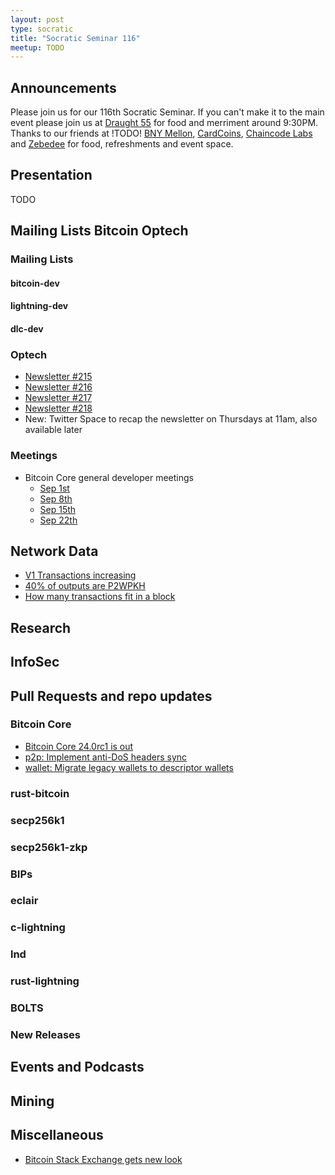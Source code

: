 ```yaml
---
layout: post
type: socratic
title: "Socratic Seminar 116"
meetup: TODO
---
```


## Announcements

Please join us for our 116th Socratic Seminar. If you can't make it to the main event please join us at [Draught 55](https://www.draught55.com/) for food and merriment around 9:30PM. Thanks to our friends at !TODO! [BNY Mellon](https://www.bnymellon.com/), [CardCoins](https://cardcoins.co), [Chaincode Labs](https://chaincode.com) and [Zebedee](https://zebedee.io/) for food, refreshments and event space.

## Presentation

TODO

## Mailing Lists  Bitcoin Optech

### Mailing Lists

#### bitcoin-dev

#### lightning-dev

#### dlc-dev

### Optech

- [Newsletter #215](https://bitcoinops.org/en/newsletters/2022/08/31/)
- [Newsletter #216](https://bitcoinops.org/en/newsletters/2022/09/07/)
- [Newsletter #217](https://bitcoinops.org/en/newsletters/2022/09/14/)
- [Newsletter #218](https://bitcoinops.org/en/newsletters/2022/09/21/)
- New: Twitter Space to recap the newsletter on Thursdays at 11am, also available later

### Meetings

- Bitcoin Core general developer meetings
    - [Sep 1st](https://www.erisian.com.au/bitcoin-core-dev/log-2022-09-01.html#243)
    - [Sep 8th](https://www.erisian.com.au/bitcoin-core-dev/log-2022-09-08.html#266)
    - [Sep 15th](https://www.erisian.com.au/bitcoin-core-dev/log-2022-09-15.html#179)
    - [Sep 22th](https://www.erisian.com.au/bitcoin-core-dev/log-2022-09-22.html#230)

## Network Data

- [V1 Transactions increasing](https://twitter.com/murchandamus/status/1572938455876833281)
- [40% of outputs are P2WPKH](https://twitter.com/murchandamus/status/1570050758220947463)
- [How many transactions fit in a block](https://twitter.com/murchandamus/status/1567941598817681411)

## Research

## InfoSec

## Pull Requests and repo updates

### Bitcoin Core

- [Bitcoin Core 24.0rc1 is out](https://github.com/bitcoin/bitcoin/issues/26175)
- [p2p: Implement anti-DoS headers sync](https://github.com/bitcoin/bitcoin/issues/25717)
- [wallet: Migrate legacy wallets to descriptor wallets](https://github.com/bitcoin/bitcoin/issues/19602)

### rust-bitcoin

### secp256k1

### secp256k1-zkp

### BIPs

### eclair

### c-lightning

### lnd

### rust-lightning

### BOLTS

### New Releases

## Events and Podcasts

## Mining

## Miscellaneous

- [Bitcoin Stack Exchange gets new look](https://twitter.com/murchandamus/status/1570843851119792128)
